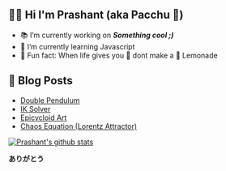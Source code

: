 ## 👨‍🔬 Hi I'm Prashant (aka Pacchu 🎍)


- 📚 I’m currently working on ***Something cool ;)***
- 🔭 I’m currently learning Javascript
- 🍫 Fun fact: When life gives you 🍋 dont make a 🧃 Lemonade

## 📙 Blog Posts

- [Double Pendulum](https://vonneumannscientia.pythonanywhere.com/post/26/)
- [IK Solver](https://vonneumannscientia.pythonanywhere.com/post/25)
- [Epicycloid Art](https://vonneumannscientia.pythonanywhere.com/post/23/)
- [Chaos Equation (Lorentz Attractor)](https://vonneumannscientia.pythonanywhere.com/post/7/)


[![Prashant's github stats](https://github-readme-stats.vercel.app/api?username=itspacchu&theme=buefy)](https://github.com/itspacchu/github-readme-stats)


**ありがとう**




